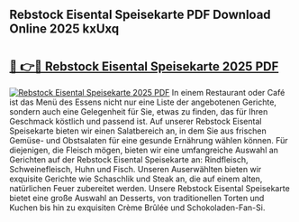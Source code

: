 ## Rebstock Eisental Speisekarte PDF Download Online 2025 kxUxq

# <h2><a href="http://gc8ouo.nevu.top/?p=Rebstock+Eisental+Speisekarte">🔗 👉🔴 Rebstock Eisental Speisekarte 2025 PDF</a></h2>

[![Rebstock Eisental Speisekarte 2025 PDF](https://i.imgur.com/dBaPXMq.png)](http://gc8ouo.nevu.top/?p=Rebstock+Eisental+Speisekarte)
In einem Restaurant oder Café ist das Menü des Essens nicht nur eine Liste der angebotenen Gerichte, sondern auch eine Gelegenheit für Sie, etwas zu finden, das für Ihren Geschmack köstlich und passend ist. Auf unserer Rebstock Eisental Speisekarte bieten wir einen Salatbereich an, in dem Sie aus frischen Gemüse- und Obstsalaten für eine gesunde Ernährung wählen können. Für diejenigen, die Fleisch mögen, bieten wir eine umfangreiche Auswahl an Gerichten auf der Rebstock Eisental Speisekarte an: Rindfleisch, Schweinefleisch, Huhn und Fisch. Unseren Auserwählten bieten wir exquisite Gerichte wie Schaschlik und Steak an, die auf einem alten, natürlichen Feuer zubereitet werden. Unsere Rebstock Eisental Speisekarte bietet eine große Auswahl an Desserts, von traditionellen Torten und Kuchen bis hin zu exquisiten Crème Brûlée und Schokoladen-Fan-Si.
